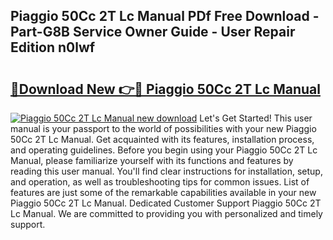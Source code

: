 ## Piaggio 50Cc 2T Lc Manual PDf Free Download - Part-G8B Service Owner Guide - User Repair Edition n0lwf

# <h2><a href="http://bc70024.oget.top/?id=Piaggio+50Cc+2T+Lc+Manual">🔗Download New 👉🔴 Piaggio 50Cc 2T Lc Manual</a></h2>

[![Piaggio 50Cc 2T Lc Manual new download](https://i.imgur.com/5g1atiW.png)](http://bc70024.oget.top/?id=Piaggio+50Cc+2T+Lc+Manual)
Let's Get Started! This user manual is your passport to the world of possibilities with your new Piaggio 50Cc 2T Lc Manual. Get acquainted with its features, installation process, and operating guidelines. Before you begin using your Piaggio 50Cc 2T Lc Manual, please familiarize yourself with its functions and features by reading this user manual. You'll find clear instructions for installation, setup, and operation, as well as troubleshooting tips for common issues. List of features are just some of the remarkable capabilities available in your new Piaggio 50Cc 2T Lc Manual. Dedicated Customer Support Piaggio 50Cc 2T Lc Manual. We are committed to providing you with personalized and timely support.

